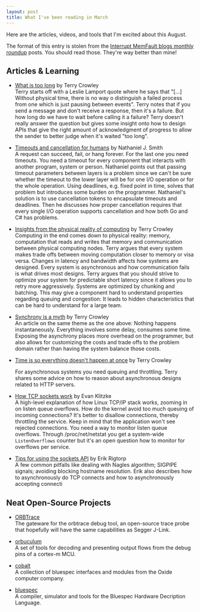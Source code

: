 ```yaml
---
layout: post
title: What I've been reading in March
---
```


<!-- excerpt start -->
Here are the articles, videos, and tools that I'm excited about this August.
<!-- excerpt end -->

The format of this entry is stolen from the [Interrupt MemFault blogs monthly roundup](https://interrupt.memfault.com/tags#roundup) posts. You should read those. They're way better than mine!

## Articles & Learning

* [What is too long](https://hackernoon.com/what-is-too-long-4e15418f10ce) by Terry Crowley<br/>
  Terry starts off with a Leslie Lamport quote where he says that "[...] Without physical time, there is no way o distinguish a failed process from one which is just pausing between events".  Terry notes that if you send a message and don't receive a response, then it's a failure. But how long do we have to wait before calling it a failure? Terry doesn't really answer the question but gives some insight onto how to design APIs that give the right amount of acknowledgment of progress to allow the sender to better judge when it's waited "too long".
  
* [Timeouts and cancellation for humans](https://vorpus.org/blog/timeouts-and-cancellation-for-humans/) by Nathaniel J. Smith<br/>
  A request can succeed, fail, or hang forever. For the last one you need timeouts. You need a timeout for every component that interacts with another program, system or person. Nathaniel points out that passing timeout parameters between layers is a problem since we can't be sure whether the timeout to the lower layer will be for one I/O operation or for the whole operation. Using deadlines, e.g. fixed point in time, solves that problem but introduces some burden on the programmer. Nathaniel's solution is to use cancellation tokens to encapsulate timeouts and deadlines. Then he discusses how proper cancellation requires that every single I/O operation supports cancellation and how both Go and C# has problems.
  
* [Insights from the physical reality of computing](https://terrycrowley.medium.com/insights-from-the-physical-reality-of-computing-153c3c4e8375) by Terry Crowley<br/>
  Computing in the end comes down to physical reality: memory, computation that reads and writes that memory and communication between physical computing nodes. Terry argues that every system makes trade offs between moving computation closer to memory or visa versa. Changes in latency and bandwidth affects how systems are designed. Every system is asynchronous and how communication fails is what drives most designs. Terry argues that you should strive to optimize your system for predictable short latency since it allows you to retry more aggressively. Systems are optimized by chunking and batching.  This may give a component hard to understand properties regarding queuing and congestion: It leads to hidden characteristics that can be hard to understand for a large team.
  
* [Synchrony is a myth](https://medium.com/hackernoon/synchrony-is-a-myth-708acaf479f) by Terry Crowley<br/>
  An article on the same theme as the one above: Nothing happens instantaneously. Everything involves some delay, consumes some time. Exposing the asynchrony places more overhead on the programmer, but also allows for customizing the costs and trade offs to the problem domain rather than having the system balance those costs. 
  
* [Time is so everything doesn't happen at once](https://medium.com/hackernoon/time-is-so-everything-doesnt-happen-at-once-f19ad58314fb) by Terry Crowley<br/>

  For asynchronous systems you need queuing and throttling. Terry shares some advice on how to reason about asynchronous designs related to HTTP servers.

* [How TCP sockets work](https://eklitzke.org/how-tcp-sockets-work) by Evan Klitzke<br/>
  A high-level explanation of how Linux TCP/IP stack works, zooming in on listen queue overflows. How do the kernel avoid too much queuing of incoming connections? It's better to disallow connections, thereby throttling the service. Keep in mind that the application won't see rejected connections. You need a way to monitor listen queue overflows. Through /proc/net/netstat you get a system-wide `ListenOverflows` counter but it's an open question how to monitor for overflows per service.

* [Tips for using the sockets API](https://rigtorp.se/sockets/) by Erik Rigtorp<br/>
  A few common pitfalls like dealing with Nagles algorithm; SIGPIPE signals; avoiding blocking hostname resolution. Erik also describes how to asynchronously do TCP connects and how to asynchronously accepting connecti

## Neat Open-Source Projects

* [ORBTrace](https://github.com/orbcode/orbtrace)<br/>
  The gateware for the orbtrace debug tool, an open-source trace probe that hopefully will have the same capabilities as Segger J-Link.
  
* [orbuculum](https://github.com/orbcode/orbuculum)<br/>
  A set of tools for decoding and presenting output flows from the debug pins of a cortex-m MCU.
  
* [cobalt](https://github.com/oxidecomputer/cobalt)<br/>
  A collection of bluespec interfaces and modules from the Oxide computer company.
  
* [bluespec](https://github.com/B-Lang-org/bsc)<br/>
  A compiler, simulator and tools for the Bluespec Hardware Decription Language.
  
  